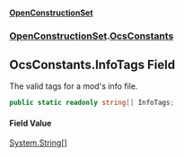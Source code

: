 #### [OpenConstructionSet](index.md 'index')
### [OpenConstructionSet](index.md#OpenConstructionSet 'OpenConstructionSet').[OcsConstants](O2L+5TDEXLJlnEZi6p3X+A.md 'OpenConstructionSet.OcsConstants')
## OcsConstants.InfoTags Field
The valid tags for a mod's info file.  
```csharp
public static readonly string[] InfoTags;
```
#### Field Value
[System.String](https://docs.microsoft.com/en-us/dotnet/api/System.String 'System.String')[[]](https://docs.microsoft.com/en-us/dotnet/api/System.Array 'System.Array')
